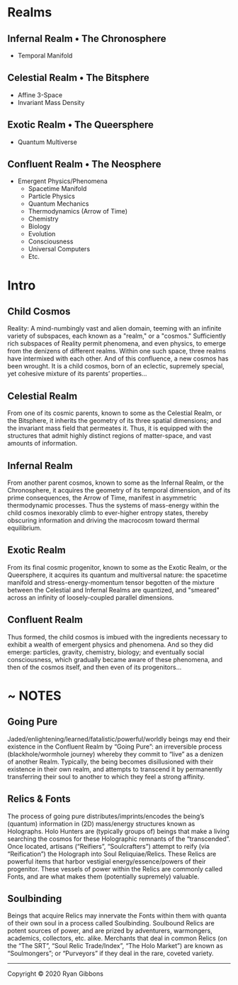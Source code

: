 # Realms
  
## Infernal Realm &bull; The Chronosphere 
  
- Temporal Manifold
  
## Celestial Realm &bull; The Bitsphere
  
- Affine 3-Space
- Invariant Mass Density
  
## Exotic Realm &bull; The Queersphere 
  
- Quantum Multiverse
  
## Confluent Realm &bull; The Neosphere 
  
- Emergent Physics/Phenomena
  - Spacetime Manifold
  - Particle Physics
  - Quantum Mechanics
  - Thermodynamics (Arrow of Time)
  - Chemistry
  - Biology
  - Evolution
  - Consciousness
  - Universal Computers
  - Etc.
  
# Intro
  
## Child Cosmos
  
Reality: A mind-numbingly vast and alien domain, teeming with an infinite variety of subspaces, each known as a "realm," or a "cosmos." Sufficiently rich subspaces of Reality permit phenomena, and even physics, to emerge from the denizens of different realms. Within one such space, three realms have intermixed with each other. And of this confluence, a new cosmos has been wrought. It is a child cosmos, born of an eclectic, supremely special, yet cohesive mixture of its parents’ properties...
  
## Celestial Realm
  
From one of its cosmic parents, known to some as the Celestial Realm, or the Bitsphere, it inherits the geometry of its three spatial dimensions; and the invariant mass field that permeates it. Thus, it is equipped with the structures that admit highly distinct regions of matter-space, and vast amounts of information.
  
## Infernal Realm
  
From another parent cosmos, known to some as the Infernal Realm, or the Chronosphere, it acquires the geometry of its temporal dimension, and of its prime consequences, the Arrow of Time, manifest in asymmetric thermodynamic processes. Thus the systems of mass-energy within the child cosmos inexorably climb to ever-higher entropy states, thereby obscuring information and driving the macrocosm toward thermal equilibrium.
  
## Exotic Realm
  
From its final cosmic progenitor, known to some as the Exotic Realm, or the Queersphere, it acquires its quantum and multiversal nature: the spacetime manifold and stress-energy-momentum tensor begotten of the mixture between the Celestial and Infernal Realms are quantized, and "smeared" across an infinity of loosely-coupled parallel dimensions.  
  
## Confluent Realm
Thus formed, the child cosmos is imbued with the ingredients necessary to exhibit a wealth of emergent physics and phenomena. And so they did emerge: particles, gravity, chemistry, biology; and eventually social consciousness, which gradually became aware of these phenomena, and then of the cosmos itself, and then even of its progenitors...
  
# ~ NOTES
  
## Going Pure
  
Jaded/enlightening/learned/fatalistic/powerful/worldly beings may end their existence in the Confluent Realm by “Going Pure”: an irreversible process (blackhole/wormhole journey) whereby they commit to “live” as a denizen of another Realm. Typically, the being becomes disillusioned with their existence in their own realm, and attempts to transcend it by permanently transferring their soul to another to which they feel a strong affinity.
  
## Relics & Fonts
  
The process of going pure distributes/imprints/encodes the being’s (quantum) information in (2D) mass/energy structures known as Holographs.  Holo Hunters are (typically groups of) beings that make a living searching the cosmos for these Holographic remnants of the “transcended”. Once located, artisans (“Reifiers”, “Soulcrafters”) attempt to reify (via “Reification”) the Holograph into Soul Reliquiae/Relics. These Relics are powerful items that harbor vestigial energy/essence/powers of their progenitor. These vessels of power within the Relics are commonly called Fonts, and are what makes them (potentially supremely) valuable.
  
## Soulbinding
  
Beings that acquire Relics may innervate the Fonts within them with quanta of their own soul in a process called Soulbinding. Soulbound Relics are potent sources of power, and are prized by adventurers, warmongers, academics, collectors, etc. alike. Merchants that deal in common Relics (on the “The SRT”, “Soul Relic Trade/Index”, “The Holo Market”) are known as “Soulmongers”; or “Purveyors” if they deal in the rare, coveted variety.
  
------
Copyright © 2020 Ryan Gibbons  